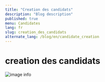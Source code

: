 ```yaml
---
title: "Creation des candidats"
description: "Blog description"
published: true
menu: Candidates
lang: fr
slug: creation_des_candidats
alternate_lang: /blog/en/candidate_creation
---
```


# creation des candidats

![image info](./assets/images/costard.jpeg)
